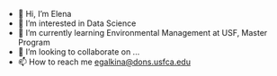 - 👋 Hi, I’m Elena
- 👀 I’m interested in Data Science
- 🌱 I’m currently learning Environmental Management at USF, Master Program
- 💞️ I’m looking to collaborate on ...
- 📫 How to reach me egalkina@dons.usfca.edu

<!---
EVGalkina/EVGalkina is a ✨ special ✨ repository because its `README.md` (this file) appears on your GitHub profile.
You can click the Preview link to take a look at your changes.
--->
